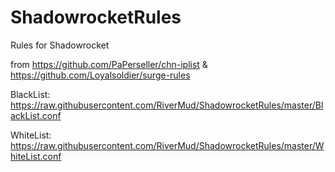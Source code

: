 # ShadowrocketRules
Rules for Shadowrocket

from 
https://github.com/PaPerseller/chn-iplist
&
https://github.com/Loyalsoldier/surge-rules

BlackList:
https://raw.githubusercontent.com/RiverMud/ShadowrocketRules/master/BlackList.conf

WhiteList:
https://raw.githubusercontent.com/RiverMud/ShadowrocketRules/master/WhiteList.conf
